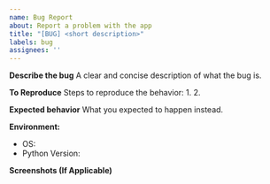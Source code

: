 ```yaml
---
name: Bug Report
about: Report a problem with the app
title: "[BUG] <short description>"
labels: bug
assignees: ''
---
```


**Describe the bug**
A clear and concise description of what the bug is.

**To Reproduce**
Steps to reproduce the behavior:
1. 
2. 

**Expected behavior**
What you expected to happen instead.

**Environment:**
- OS:
- Python Version:

**Screenshots (If Applicable)**
